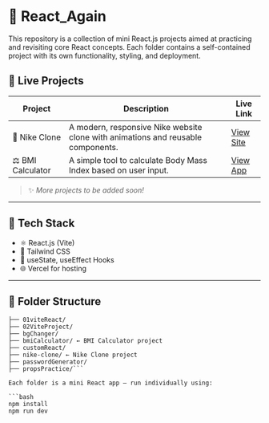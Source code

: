 # 🚀 React_Again

This repository is a collection of mini React.js projects aimed at practicing and revisiting core React concepts. Each folder contains a self-contained project with its own functionality, styling, and deployment.

## 🔗 Live Projects

| Project           | Description                                                                      | Live Link                                                |
| ----------------- | -------------------------------------------------------------------------------- | -------------------------------------------------------- |
| 🏀 Nike Clone     | A modern, responsive Nike website clone with animations and reusable components. | [View Site](https://nike-clone-beige.vercel.app/)        |
| ⚖️ BMI Calculator | A simple tool to calculate Body Mass Index based on user input.                  | [View App](https://bmi-calculator-ten-orpin.vercel.app/) |

> ✨ _More projects to be added soon!_

---

## 🧰 Tech Stack

- ⚛️ React.js (Vite)
- 🎨 Tailwind CSS
- 🔁 useState, useEffect Hooks
- 🌐 Vercel for hosting

---

## 📁 Folder Structure

```React_Again/
├── 01viteReact/
├── 02ViteProject/
├── bgChanger/
├── bmiCalculator/ ← BMI Calculator project
├── customReact/
├── nike-clone/ ← Nike Clone project
├── passwordGenerator/
├── propsPractice/```

Each folder is a mini React app — run individually using:

```bash
npm install
npm run dev
````
